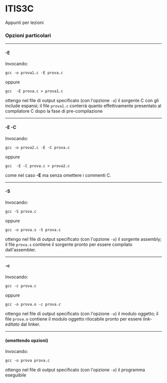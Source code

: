 # ITIS3C
Appunti per lezioni

### Opzioni particolari

----
#### -E

Invocando:

``` 
gcc -o prova1.c -E prova.c
```

oppure

``` 
gcc  -E prova.c > prova1.c 
```

ottengo nel file di output specificato (con l'opzione `-o`) il sorgente C con gli include espansi; il file `prova1.c` conterrà quanto effettivamente presentato al compilatore C dopo la fase di pre\-compilazione

----
#### -E -C

Invocando:

``` 
gcc -o prova2.c -E -C prova.c
```

oppure

``` 
gcc  -E -C prova.c > prova2.c 
```

come nel caso **\-E** ma senza omettere i commenti C.

----
#### -S

Invocando:

``` 
gcc -S prova.c
```

oppure

``` 
gcc -o prova.s -S prova.c 
```
 
ottengo nel file di output specificato (con l'opzione `-o`) il sorgente assembly; il file `prova.s` contiene il sorgente pronto per essere compilato dall'assembler.

----
#### -c

Invocando:

``` 
gcc -c prova.c
```

oppure

``` 
gcc -o prova.o -c prova.c 
```

ottengo nel file di output specificato (con l'opzione `-o`) il modulo oggetto; il file `prova.o` contiene il modulo oggetto rilocabile pronto per essere *link\-editato* dal linker.

----
#### (omettendo opzioni)

Invocando:

``` 
gcc -o prova prova.c 
```

ottengo nel file di output specificato (con l'opzione `-o`) il programma eseguibile 
